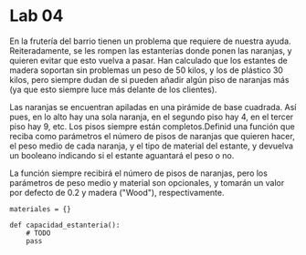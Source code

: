 # Lab 04

En la frutería del barrio tienen un problema que requiere de nuestra ayuda. Reiteradamente, se les rompen las estanterías donde ponen las naranjas, y quieren evitar que esto vuelva a pasar. Han calculado que los estantes de madera soportan sin problemas un peso de 50 kilos, y los de plástico 30 kilos, pero siempre dudan de si pueden añadir algún piso de naranjas más (ya que esto siempre luce más delante de los clientes).

Las naranjas se encuentran apiladas en una pirámide de base cuadrada. Así pues, en lo alto hay una sola naranja, en el segundo piso hay 4, en el tercer piso hay 9, etc. Los pisos siempre están completos.Definid una función que reciba como parámetros el número de pisos de naranjas que quieren hacer, el peso medio de cada naranja, y el tipo de material del estante, y devuelva un booleano indicando si el estante aguantará el peso o no.

La función siempre recibirá el número de pisos de naranjas, pero los parámetros de peso medio y material son opcionales, y tomarán un valor por defecto de 0.2 y madera ("Wood"), respectivamente.


```
materiales = {}

def capacidad_estanteria():
    # TODO
    pass


```